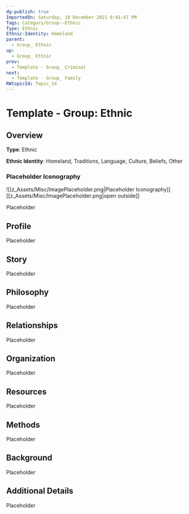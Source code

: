 ```yaml
---
dg-publish: true
ImportedOn: Saturday, 18 December 2021 8:41:47 PM
Tags: Category/Group--Ethnic
Type: Ethnic
Ethnic-Identity: Homeland
parent:
  - Group_ Ethnic
up:
  - Group_ Ethnic
prev:
  - Template - Group_ Criminal
next:
  - Template - Group_ Family
RWtopicId: Topic_14
---
```

# Template - Group: Ethnic
## Overview
**Type**: Ethnic

**Ethnic Identity**: Homeland, Traditions, Language, Culture, Beliefs, Other

### Placeholder Iconography
![[z_Assets/Misc/ImagePlaceholder.png\|Placeholder Iconography]]
[[z_Assets/Misc/ImagePlaceholder.png\|open outside]]

Placeholder

## Profile
Placeholder

## Story
Placeholder

## Philosophy
Placeholder

## Relationships
Placeholder

## Organization
Placeholder

## Resources
Placeholder

## Methods
Placeholder

## Background
Placeholder

## Additional Details
Placeholder

